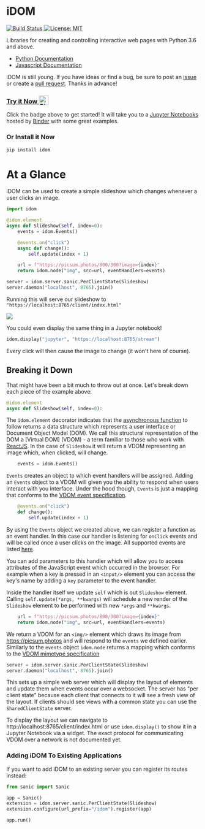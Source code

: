# iDOM

<a href="https://travis-ci.com/rmorshea/idom">
  <img alt="Build Status" src="https://travis-ci.com/rmorshea/idom.svg?branch=master"/>
</a>
<a href="https://github.com/rmorshea/idom/blob/master/LICENSE"/>
  <img alt="License: MIT" src="https://img.shields.io/badge/License-MIT-purple.svg">
</a>

Libraries for creating and controlling interactive web pages with Python 3.6 and above.

* [Python Documentation](https://idom.readthedocs.io/en/latest/)
* [Javascript Documentation](https://github.com/rmorshea/idom/blob/master/src/js/README.md)

iDOM is still young. If you have ideas or find a bug, be sure to post an
[issue](https://github.com/rmorshea/idom/issues)
or create a
[pull request](https://github.com/rmorshea/idom/pulls). Thanks in advance!


<h3>
  <a href="https://mybinder.org/v2/gh/rmorshea/idom/master?filepath=examples%2Fintroduction.ipynb">
    Try it Now
    <img alt="Binder" valign="bottom" height="25px"
    src="https://mybinder.org/badge_logo.svg"
    />
  </a>
</h3>

Click the badge above to get started! It will take you to a [Jupyter Notebooks](https://jupyter.org/)
hosted by [Binder](https://mybinder.org/) with some great examples.


### Or Install it Now

```bash
pip install idom
```


# At a Glance

iDOM can be used to create a simple slideshow which changes whenever a user clicks an image.

```python
import idom

@idom.element
async def Slideshow(self, index=0):
    events = idom.Events()

    @events.on("click")
    async def change():
        self.update(index + 1)

    url = f"https://picsum.photos/800/300?image={index}"
    return idom.node("img", src=url, eventHandlers=events)

server = idom.server.sanic.PerClientState(Slideshow)
server.daemon("localhost", 8765).join()
```

Running this will serve our slideshow to `"https://localhost:8765/client/index.html"`

<img src='https://picsum.photos/800/300?random'/>

You could even display the same thing in a Jupyter notebook!

```python
idom.display("jupyter", "https://localhost:8765/stream")
```

Every click will then cause the image to change (it won't here of course).


## Breaking it Down

That might have been a bit much to throw out at once. Let's break down each piece of the
example above:

```python
@idom.element
async def Slideshow(self, index=0):
```

The `idom.element` decorator indicates that the
[asynchronous function](https://realpython.com/async-io-python/)
to follow returns a data structure which represents a user interface or Document Object
Model (DOM). We call this structural representation of the DOM a [Virtual DOM] (VDOM) - a
term familiar to those who work with
[ReactJS](https://reactjs.org/docs/faq-internals.html). In the case of `Slideshow` it
will return a VDOM representing an image which, when clicked, will change.

```python
    events = idom.Events()
```

`Events` creates an object to which event handlers will be assigned. Adding an `Events`
object to a VDOM will given you the ability to respond when users interact with you
interface. Under the hood though, `Events` is just a mapping that conforms to the
[VDOM event specification](https://github.com/nteract/vdom/blob/master/docs/event-spec.md).

```python
    @events.on("click")
    def change():
        self.update(index + 1)
```

By using the `Events` object we created above, we can register a function as an event
handler. In this case our handler is listening for `onClick` events and will be called
once a user clicks on the image. All supported events are listed
[here](https://reactjs.org/docs/events.html).

You can add parameters to this handler which will allow you to access attributes of the
JavaScript event which occurred in the browser. For example when a key is pressed in
an `<input/>` element you can access the key's name by adding a `key` parameter to
the event handler.

Inside the handler itself we update `self` which is out `Slideshow` element. Calling
`self.update(*args, **kwargs)` will schedule a new render of the `Slideshow` element to
be performed with new `*args` and `**kwargs`.

```python
    url = f"https://picsum.photos/800/300?image={index}"
    return idom.node("img", src=url, eventHandlers=events)
```

We return a VDOM for an `<img/>` element which draws its image from https://picsum.photos
and will respond to the `events` we defined earlier. Similarly to the `events` object
`idom.node` returns a mapping which conforms to the
[VDOM mimetype specification](https://github.com/nteract/vdom/blob/master/docs/mimetype-spec.md)


```python
server = idom.server.sanic.PerClientState(Slideshow)
server.daemon("localhost", 8765).join()
```

This sets up a simple web server which will display the layout of elements and update
them when events occur over a websocket. The server has "per client state" because
each client that connects to it will see a fresh view of the layout. If clients should
see views with a common state you can use the `SharedClientState` server.

To display the layout we can
navigate to http://localhost:8765/client/index.html or use `idom.display()` to show
it in a Jupyter Notebook via a widget. The exact protocol for communicating VDOM
over a network is not documented yet.


### Adding iDOM To Existing Applications

If you want to add iDOM to an existing server you can register its routes instead:

```python
from sanic import Sanic

app = Sanic()
extension = idom.server.sanic.PerClientState(Slideshow)
extension.configure(url_prefix="/idom").register(app)

app.run()
```
